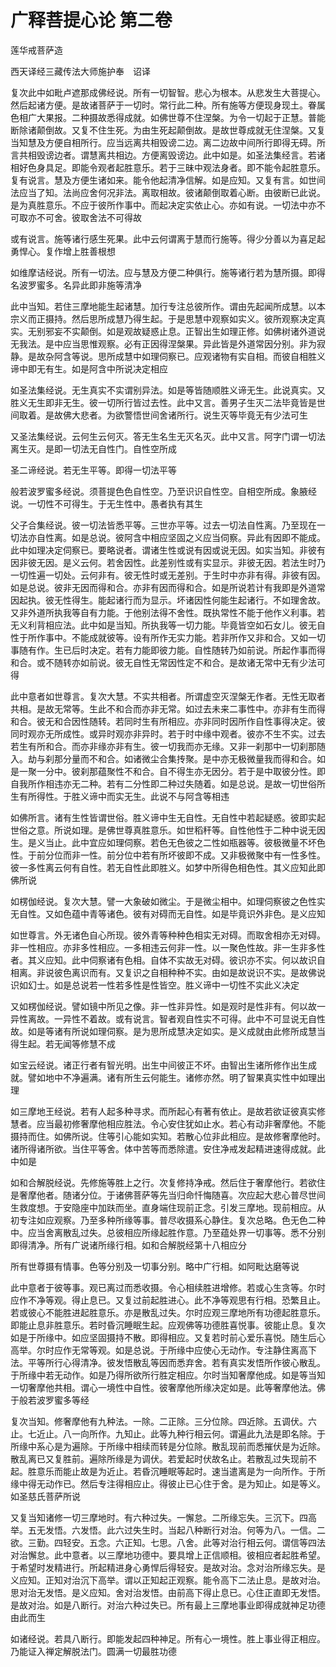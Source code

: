 # 广释菩提心论 第二卷

莲华戒菩萨造

西天译经三藏传法大师施护奉　诏译

复次此中如毗卢遮那成佛经说。所有一切智智。悲心为根本。从悲发生大菩提心。然后起诸方便。是故诸菩萨于一切时。常行此二种。所有施等方便现身现土。眷属色相广大果报。二种摄故悉得成就。如佛世尊不住涅槃。为令一切起于正慧。普能断除诸颠倒故。又复不住生死。为由生死起颠倒故。是故世尊成就无住涅槃。又复当知慧及方便自相所行。应当远离共相毁谤二边。离二边故中间所行即得无碍。所言共相毁谤边者。谓慧离共相边。方便离毁谤边。此中如是。如圣法集经言。若诸相好色身具足。即能令观者起胜意乐。若于三昧中观法身者。即不能令起胜意乐。复有说言。慧及方便生诸如来。能令他起清净信解。如是应知。又复有言。如世间法应当了知。法尚应舍何况非法。离取相故。彼诸颠倒取着心断。由彼断已此说。是为真胜意乐。不应于彼所作事中。而起决定实依止心。亦如有说。一切法中亦不可取亦不可舍。彼取舍法不可得故

或有说言。施等诸行感生死果。此中云何谓离于慧而行施等。得少分善以为喜足起勇悍心。复作增上胜善根想

如维摩诘经说。所有一切法。应与慧及方便二种俱行。施等诸行若为慧所摄。即得名波罗蜜多。名异此即非施等清净

此中当知。若住三摩地能生起诸慧。加行专注总彼所作。谓由先起闻所成慧。以本宗义而正摄持。然后思所成慧乃得生起。于是思慧中观察如实义。彼所观察决定真实。无别邪妄不实颠倒。如是观故疑惑止息。正智出生如理正修。如佛树诸外道说无我法。是中应当思惟观察。必有正因得涅槃果。异此皆是外道常因分别。非为寂静。是故杂阿含等说。思所成慧中如理伺察已。应观诸物有实自相。而彼自相胜义谛中即无有生。如是阿含中所说决定相应

如圣法集经说。无生真实不实谓别异法。如是等皆随顺胜义谛无生。此说真实。又胜义无生即非无生。彼一切所行皆过去性。此中又言。善男子生灭二法毕竟皆是世间取着。是故佛大悲者。为欲警悟世间舍诸所行。说生灭等毕竟无有少法可生

又圣法集经说。云何生云何灭。答无生名生无灭名灭。此中又言。阿字门谓一切法离生灭。是即一切法无自性门。自性空所成

圣二谛经说。若无生平等。即得一切法平等

般若波罗蜜多经说。须菩提色色自性空。乃至识识自性空。自相空所成。象腋经说。一切性不可得生。于无生性中。愚者执有其生

父子合集经说。彼一切法皆悉平等。三世亦平等。过去一切法自性离。乃至现在一切法亦自性离。如是总说。彼阿含中相应坚固之义应当伺察。异此有因即不能成。此中如理决定伺察已。要略说者。谓诸生性或说有因或说无因。如实当知。非彼有因非彼无因。是义云何。若舍因性。此差别性或有实显示。非彼无因。若法生时乃一切性遍一切处。云何非有。彼无性时或无差别。于生时中亦非有得。非彼有因。如是总说。彼非无因而得和合。亦非有因而得和合。如是所说若计有我即是外道常因起执。彼无性得生。能起诸行而为显示。坏诸因性何能生起诸行。不如理舍故。又非外道所执我等自有力能。于他别法得不舍性。既执常性不能于他作义利事。若无义利背相应法。此中如是当知。所执我等一切力能。毕竟皆空如石女儿。彼无自性于所作事中。不能成就彼等。设有所作无实力能。若非所作又非和合。又如一切事随有作。生已后时决定。若有力能即彼力能。自性随转乃如前说。所起作事而得和合。或不随转亦如前说。彼无自性无常因性定不和合。是故诸无常中无有少法可得

此中意者如世尊言。复次大慧。不实共相者。所谓虚空灭涅槃无作者。无性无取者共相。是故无常等。生此不和合而亦非无常。如过去未来二事性中。亦非有生而得和合。彼无和合因性随转。若同时生有所相应。亦非同时因所作自性事得决定。彼同时观亦无所成性。或异时观亦非异时。若于时中缘中观者。彼亦不生不实。过去若生有所和合。而亦非缘亦非有生。彼一切我而亦无缘。又非一刹那中一切刹那随入。劫与刹那分量而不和合。如诸微尘合集抟聚。是中亦无极微量我而得和合。如是一聚一分中。彼刹那蕴聚性不和合。自不得生亦无因分。若于是中取彼分性。即自我所作相违亦无二种。若有二分性即二种过失随着。如是总说。是故一切世俗所生有所得性。于胜义谛中而实无生。此说不与阿含等相违

如佛所言。诸有生性皆谓世俗。胜义谛中生无自性。无自性中若起疑惑。彼即实起世俗之意。所说如理。是佛世尊真胜意乐。如世稻秆等。自性他性于二种中说无因生。是义当止。此中宜应如理伺察。若色无色彼之二性如瓶器等。彼极微量不坏色性。于前分位而非一性。前分位中若有所坏彼即不成。又非极微聚中有一性多性。彼一多性离云何有自性。若无自性此即胜义。如梦中所得色相色性。其义应知此即佛所说

如楞伽经说。复次大慧。譬一大象破如微尘。于是微尘相中。如理伺察彼之色性实无自性。又如色蕴中青等诸色。彼有对碍而无自性。如是毕竟识外非色。是义应知

如世尊言。外无诸色自心所现。彼外青等种种色相实无对碍。而取舍相亦无对碍。非一性相应。亦非多性相应。一多相违云何非一性。以一聚色性故。非一生非多性者。其义应知。此中伺察诸有色相。自体不实故无对碍。彼识亦不实。何以故识自相离。非说彼色离识而有。又复识之自相种种不实。由如是故说识不实。是故佛说识如幻士。如是总说若一性若多性是性皆空。胜义谛中一切性不实此义决定

又如楞伽经说。譬如镜中所见之像。非一性非异性。如是观时是性非有。何以故一异性离故。一异性不着故。或有说言。智者观自性实不可得。此中不可显说无自性故。如是等诸有所说如理伺察。是为思所成慧决定如实。是义成就由此修所成慧当得生起。若无闻等修慧不成

如宝云经说。诸正行者有智光明。出生中间彼正不坏。由智出生诸所修作出生成就。譬如地中不净遍满。诸有所生云何能生。诸修亦然。明了智果真实性中如理出理

如三摩地王经说。若有人起多种寻求。而所起心有著有依止。是故若欲证彼真实修慧者。应当最初修奢摩他相应胜法。令心安住犹如止水。若心有动非奢摩他。不能摄持而住。如佛所说。住等引心能如实知。若散心位非此相应。是故修奢摩他时。诸所得诸所欲。当住平等舍。体中苦等而悉除遣。安住净戒发起精进速得成就。此中如是

如和合解脱经说。先修施等胜上之行。次复修持净戒。然后住于奢摩他行。若欲住是奢摩他者。随诸分位。于诸佛菩萨等先当归命忏悔随喜。次应起大悲心普尽世间生救度想。于安隐座中加趺而坐。直身端住现前正念。引发三摩地。现前相应。从初专注如应观察。乃至多种所缘等事。普尽收摄系心静住。复次总略。色无色二种中。应当舍离散乱过失。总彼相应所缘起胜作意。乃至蕴处界一切事等。悉不分别即得清净。所有广说诸所缘行相。如和合解脱经第十八相应分

所有世尊摄有情事。色等分别及一切事分别。略中广行相。如阿毗达磨等说

此中意者于彼等事。观已离过而悉收摄。令心相续胜进增修。若或心生贪等。尔时应作不净等观。得止息已。又复过前起胜进心。此不净等观思有行相。恐繁且止。若或彼心不能胜进起胜意乐。亦是散乱过失。尔时应观三摩地所有功德起胜意乐。即能止息非胜意乐。若时昏沉睡眠生起。应观佛等功德胜喜悦事。彼能止息。复次如是于所缘中。如应坚固摄持不散。即得相应。又复若时前心爱乐喜悦。随生后心高举。尔时应作无常等观。如是总说。于所缘中应使心无动作。专注静住离高下法。平等所行心得清净。彼发悟散乱等因而悉弃舍。若有真实发悟所作彼心散乱。于所缘中若无动作。如是乃得所欲所行胜定相应。尔时当知奢摩他成。如是等当知一切奢摩他共相。谓心一境性中自性。彼奢摩他所缘决定如是。此等奢摩他法。佛于般若波罗蜜多等经

复次当知。修奢摩他有九种法。一除。二正除。三分位除。四近除。五调伏。六止。七近止。八一向所作。九知止。此等九种行相云何。谓遍此九法是即名除。于所缘中系心是为遍除。于所缘中相续而转是分位除。散乱现前而悉摧伏是为近除。散乱离已又复胜前。遍除所缘是为调伏。若爱起时伏故名止。若散乱过失现前不起。胜意乐而能止故是为近止。若昏沉睡眠等起时。速当遣离是为一向所作。于所缘中得无动作已。然后专注得相应止。得彼止已心住于舍。是为知止。如是等义。如圣慈氏菩萨所说

又复当知诸修一切三摩地时。有六种过失。一懈怠。二所缘忘失。三沉下。四高举。五无发悟。六发悟。此六过失生时。当起八种断行对治。何等为八。一信。二欲。三勤。四轻安。五念。六正知。七思。八舍。此等对治行相云何。谓信等四法对治懈怠。此中意者。以三摩地功德中。要具增上正信顺相。彼相应者起胜希望。于希望时发精进行。所起精进身心勇悍后得轻安。是故对治。念对治所缘忘失。是义应知。正知对治沉下高举。谓以正知起正观察。能令高下二法止息。是故对治。思对治无发悟。是义应知。舍对治发悟。由前高下得止息已。心住正直即无发悟。是故对治。如是八断行。对治六种过失已。所有最上三摩地事业即得成就神足功德由此而生

如诸经说。若具八断行。即能发起四种神足。所有心一境性。胜上事业得正相应。乃能证入禅定解脱法门。圆满一切最胜功德